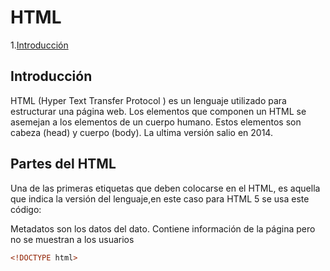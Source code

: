 # HTML
1.[Introducción](#intro)

## Introducción

HTML (Hyper Text Transfer Protocol ) es un lenguaje utilizado para estructurar una página web.
Los elementos que componen un HTML se asemejan a los elementos de un cuerpo humano.
Estos elementos son cabeza (head) y cuerpo (body).
La ultima versión salio en 2014.

## Partes del HTML
Una de las primeras etiquetas que deben colocarse en el HTML, es aquella que indica la versión del lenguaje,en este caso para HTML 5 se usa este código:

Metadatos son los datos del dato. Contiene información de la página pero no se muestran a los usuarios

```html
<!DOCTYPE html>
```